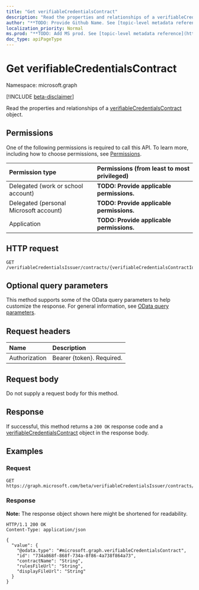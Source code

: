 ```yaml
---
title: "Get verifiableCredentialsContract"
description: "Read the properties and relationships of a verifiableCredentialsContract object."
author: "**TODO: Provide Github Name. See [topic-level metadata reference](https://msgo.azurewebsites.net/add/document/guidelines/metadata.html#topic-level-metadata)**"
localization_priority: Normal
ms.prod: "**TODO: Add MS prod. See [topic-level metadata reference](https://msgo.azurewebsites.net/add/document/guidelines/metadata.html#topic-level-metadata)**"
doc_type: apiPageType
---
```


# Get verifiableCredentialsContract
Namespace: microsoft.graph

[!INCLUDE [beta-disclaimer](../../includes/beta-disclaimer.md)]

Read the properties and relationships of a [verifiableCredentialsContract](../resources/verifiablecredentialscontract.md) object.

## Permissions
One of the following permissions is required to call this API. To learn more, including how to choose permissions, see [Permissions](/graph/permissions-reference).

|Permission type|Permissions (from least to most privileged)|
|:---|:---|
|Delegated (work or school account)|**TODO: Provide applicable permissions.**|
|Delegated (personal Microsoft account)|**TODO: Provide applicable permissions.**|
|Application|**TODO: Provide applicable permissions.**|

## HTTP request

<!-- {
  "blockType": "ignored"
}
-->
``` http
GET /verifiableCredentialsIssuer/contracts/{verifiableCredentialsContractId}
```

## Optional query parameters
This method supports some of the OData query parameters to help customize the response. For general information, see [OData query parameters](/graph/query-parameters).

## Request headers
|Name|Description|
|:---|:---|
|Authorization|Bearer {token}. Required.|

## Request body
Do not supply a request body for this method.

## Response

If successful, this method returns a `200 OK` response code and a [verifiableCredentialsContract](../resources/verifiablecredentialscontract.md) object in the response body.

## Examples

### Request
<!-- {
  "blockType": "request",
  "name": "get_verifiablecredentialscontract"
}
-->
``` http
GET https://graph.microsoft.com/beta/verifiableCredentialsIssuer/contracts/{verifiableCredentialsContractId}
```


### Response
**Note:** The response object shown here might be shortened for readability.
<!-- {
  "blockType": "response",
  "truncated": true,
  "@odata.type": "microsoft.graph.verifiableCredentialsContract"
}
-->
``` http
HTTP/1.1 200 OK
Content-Type: application/json

{
  "value": {
    "@odata.type": "#microsoft.graph.verifiableCredentialsContract",
    "id": "734a868f-868f-734a-8f86-4a738f864a73",
    "contractName": "String",
    "rulesFileUrl": "String",
    "displayFileUrl": "String"
  }
}
```

